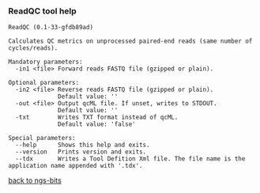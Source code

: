 ### ReadQC tool help
	ReadQC (0.1-33-gfdb89ad)
	
	Calculates QC metrics on unprocessed paired-end reads (same number of cycles/reads).
	
	Mandatory parameters:
	  -in1 <file> Forward reads FASTQ file (gzipped or plain).
	
	Optional parameters:
	  -in2 <file> Reverse reads FASTQ file (gzipped or plain).
	              Default value: ''
	  -out <file> Output qcML file. If unset, writes to STDOUT.
	              Default value: ''
	  -txt        Writes TXT format instead of qcML.
	              Default value: 'false'
	
	Special parameters:
	  --help      Shows this help and exits.
	  --version   Prints version and exits.
	  --tdx       Writes a Tool Defition Xml file. The file name is the application name appended with '.tdx'.
	
[back to ngs-bits]("https://github.com/marc-sturm/ngs-bits")
